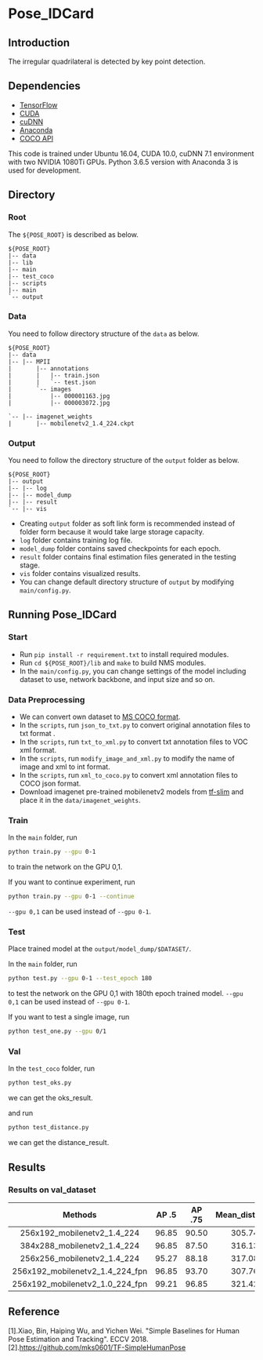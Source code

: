 # Pose_IDCard

## Introduction
The irregular quadrilateral is detected by key point detection.

## Dependencies
* [TensorFlow](https://www.tensorflow.org/)
* [CUDA](https://developer.nvidia.com/cuda-downloads)
* [cuDNN](https://developer.nvidia.com/cudnn)
* [Anaconda](https://www.anaconda.com/download/)
* [COCO API](https://github.com/cocodataset/cocoapi)

This code is trained under Ubuntu 16.04, CUDA 10.0, cuDNN 7.1 environment with two NVIDIA 1080Ti GPUs.
Python 3.6.5 version with Anaconda 3 is used for development.

## Directory

### Root
The `${POSE_ROOT}` is described as below.
```
${POSE_ROOT}
|-- data
|-- lib
|-- main
|-- test_coco
|-- scripts
|-- main
`-- output
```

### Data
You need to follow directory structure of the `data` as below.
```
${POSE_ROOT}
|-- data
|-- |-- MPII
|       |-- annotations
|       |   |-- train.json
|       |   `-- test.json
|       `-- images
|           |-- 000001163.jpg
|           |-- 000003072.jpg

`-- |-- imagenet_weights
|       |-- mobilenetv2_1.4_224.ckpt
```

### Output
You need to follow the directory structure of the `output` folder as below.
```
${POSE_ROOT}
|-- output
|-- |-- log
|-- |-- model_dump
|-- |-- result
`-- |-- vis
```
* Creating `output` folder as soft link form is recommended instead of folder form because it would take large storage capacity.
* `log` folder contains training log file.
* `model_dump` folder contains saved checkpoints for each epoch.
* `result` folder contains final estimation files generated in the testing stage.
* `vis` folder contains visualized results.
* You can change default directory structure of `output` by modifying `main/config.py`.

## Running Pose_IDCard
### Start
* Run `pip install -r requirement.txt` to install required modules.
* Run `cd ${POSE_ROOT}/lib` and `make` to build NMS modules.
* In the `main/config.py`, you can change settings of the model including dataset to use, network backbone, and input size and so on.

### Data Preprocessing 
* We can convert own dataset to [MS COCO format](http://cocodataset.org/#format-data).
* In the `scripts`, run `json_to_txt.py` to convert original annotation files to txt format .
* In the `scripts`, run `txt_to_xml.py` to convert txt annotation files to VOC xml format.
* In the `scripts`, run `modify_image_and_xml.py` to modify the name of image and xml to int format.
* In the `scripts`, run `xml_to_coco.py` to convert xml annotation files to COCO json format.
* Download imagenet pre-trained mobilenetv2 models from [tf-slim](https://github.com/tensorflow/models/tree/master/research/slim) and place it in the `data/imagenet_weights`.

### Train
In the `main` folder, run
```bash
python train.py --gpu 0-1
```
to train the network on the GPU 0,1. 

If you want to continue experiment, run 
```bash
python train.py --gpu 0-1 --continue
```
`--gpu 0,1` can be used instead of `--gpu 0-1`.

### Test
Place trained model at the `output/model_dump/$DATASET/`.

In the `main` folder, run 
```bash
python test.py --gpu 0-1 --test_epoch 180
```
to test the network on the GPU 0,1 with 180th epoch trained model. `--gpu 0,1` can be used instead of `--gpu 0-1`.

If you want to test a single image, run 
```bash
python test_one.py --gpu 0/1
```

### Val
In the `test_coco` folder, run
```bash
python test_oks.py 
```
we can get the oks_result.

and run
```bash
python test_distance.py 
```
we can get the distance_result.

## Results

### Results on val_dataset

| Methods | AP .5 | AP .75 | Mean_distance |
|:---:|:---:|:---:|:---:|
|256x192_mobilenetv2_1.4_224<br>| 96.85 | 90.50 | 305.74 | 
|384x288_mobilenetv2_1.4_224<br>| 96.85 | 87.50| 316.13 | 
|256x256_mobilenetv2_1.4_224<br>| 95.27| 88.18 | 317.08 | 
|256x192_mobilenetv2_1.4_224_fpn<br>| 96.85 | 93.70 | 307.76 | 
|256x192_mobilenetv2_1.0_224_fpn<br>| 99.21 | 96.85 | 321.42 |

## Reference
[1].Xiao, Bin, Haiping Wu, and Yichen Wei. "Simple Baselines for Human Pose Estimation and Tracking". ECCV 2018. 
[2].https://github.com/mks0601/TF-SimpleHumanPose
